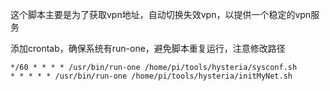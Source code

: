 这个脚本主要是为了获取vpn地址，自动切换失效vpn，以提供一个稳定的vpn服务

添加crontab，确保系统有run-one，避免脚本重复运行，注意修改路径
```shell
*/60 * * * * /usr/bin/run-one /home/pi/tools/hysteria/sysconf.sh
* * * * * /usr/bin/run-one /home/pi/tools/hysteria/initMyNet.sh
```
